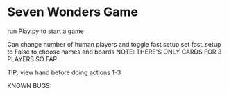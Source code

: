 # Seven Wonders Game
 run Play.py to start a game

Can change number of human players and toggle fast setup
set fast_setup to False to choose names and boards
NOTE: THERE'S ONLY CARDS FOR 3 PLAYERS SO FAR

TIP: view hand before doing actions 1-3
 

KNOWN BUGS:
 
